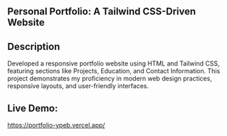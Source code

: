 
## Personal Portfolio: A Tailwind CSS-Driven Website
## Description
Developed a responsive portfolio website using HTML and Tailwind CSS, featuring sections like Projects, Education, and Contact Information. This project demonstrates my proficiency in modern web design practices, responsive layouts, and user-friendly interfaces.

## Live Demo:
https://portfolio-ypeb.vercel.app/

